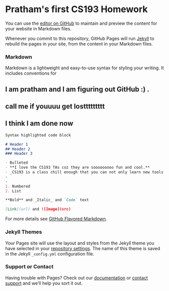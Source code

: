 # Pratham's first CS193 Homework

You can use the [editor on GitHub](https://github.com/kalutes/CS193_Fall18_Lab1/edit/master/index.md) to maintain and preview the content for your website in Markdown files.

Whenever you commit to this repository, GitHub Pages will run [Jekyll](https://jekyllrb.com/) to rebuild the pages in your site, from the content in your Markdown files.

### Markdown

Markdown is a lightweight and easy-to-use syntax for styling your writing. It includes conventions for

## I am pratham and I am figuring out GitHub :) . 

## call me if youuuu get losttttttttt

## I think I am done now
```markdown
Syntax highlighted code block

# Header 1
## Header 2
### Header 3

- Bulleted
- **I love the CS193 TAs coz they are sooooooooo fun and cool.**
- _CS193 is a class chill enough that you can not only learn new tools for your core classes but also get advice from TAs and have fun!_
-
-
1. Numbered
2. List

**Bold** and _Italic_ and `Code` text

[Link](url) and ![Image](src)
```

For more details see [GitHub Flavored Markdown](https://guides.github.com/features/mastering-markdown/).

### Jekyll Themes

Your Pages site will use the layout and styles from the Jekyll theme you have selected in your [repository settings](https://github.com/kalutes/CS193_Fall18_Lab1/settings). The name of this theme is saved in the Jekyll `_config.yml` configuration file.

### Support or Contact

Having trouble with Pages? Check out our [documentation](https://help.github.com/categories/github-pages-basics/) or [contact support](https://github.com/contact) and we’ll help you sort it out.
